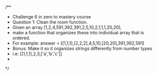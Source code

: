 /**
 * Challenge 6 in zero to mastery course
 * Question 1: Clean the room function.
 * Given an array [1,2,4,591,392,391,2,5,10,2,1,1,1,20,20], 
 * make a function that organizes these into individual array that is ordered.
 * For example: answer = [[1,1,1],[2,2,2],4,5,10,[20,20],391,392,591]
 * Bonus: Make it so it organizes strings differently from number types 
 * i.e: [[1,1,1],2,3,['a','b','c']] 
 * 
 */